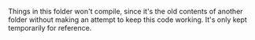 Things in this folder won't compile, since it's the old contents of another folder without making an attempt to keep this code working. It's only kept temporarily for reference.